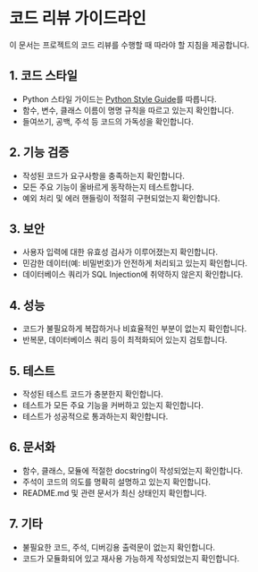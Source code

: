 <!-- Copilot 코드 리뷰 instructions -->

# 코드 리뷰 가이드라인

이 문서는 프로젝트의 코드 리뷰를 수행할 때 따라야 할 지침을 제공합니다.

## 1. 코드 스타일
- Python 스타일 가이드는 [Python Style Guide](./python.instructions.md)를 따릅니다.
- 함수, 변수, 클래스 이름이 명명 규칙을 따르고 있는지 확인합니다.
- 들여쓰기, 공백, 주석 등 코드의 가독성을 확인합니다.

## 2. 기능 검증
- 작성된 코드가 요구사항을 충족하는지 확인합니다.
- 모든 주요 기능이 올바르게 동작하는지 테스트합니다.
- 예외 처리 및 에러 핸들링이 적절히 구현되었는지 확인합니다.

## 3. 보안
- 사용자 입력에 대한 유효성 검사가 이루어졌는지 확인합니다.
- 민감한 데이터(예: 비밀번호)가 안전하게 처리되고 있는지 확인합니다.
- 데이터베이스 쿼리가 SQL Injection에 취약하지 않은지 확인합니다.

## 4. 성능
- 코드가 불필요하게 복잡하거나 비효율적인 부분이 없는지 확인합니다.
- 반복문, 데이터베이스 쿼리 등이 최적화되어 있는지 검토합니다.

## 5. 테스트
- 작성된 테스트 코드가 충분한지 확인합니다.
- 테스트가 모든 주요 기능을 커버하고 있는지 확인합니다.
- 테스트가 성공적으로 통과하는지 확인합니다.

## 6. 문서화
- 함수, 클래스, 모듈에 적절한 docstring이 작성되었는지 확인합니다.
- 주석이 코드의 의도를 명확히 설명하고 있는지 확인합니다.
- README.md 및 관련 문서가 최신 상태인지 확인합니다.

## 7. 기타
- 불필요한 코드, 주석, 디버깅용 출력문이 없는지 확인합니다.
- 코드가 모듈화되어 있고 재사용 가능하게 작성되었는지 확인합니다.